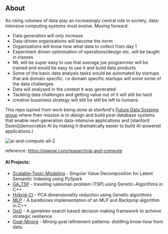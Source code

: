 
## About

As rising volumes of data play an increasingly central role in society, data-intensive computing systems must evolve. Moving forward: 


- Data generation will only increase 
- Data-driven organisations will become the norm 
- Organizations will know how what data to collect from day 1
- Experiment driven optimisation of operations/design etc. will be taught in classes 
- ML will be super easy to use that average joe programmer will be trained and would be easy to use it and build data products 
- Some of the basic data analysis tasks would be automated by startups that are domain specific. i.e domain specific startups will solve some of the data challenges 
- Data will analysed in the context it was generated
- Tackling data challenges and getting value out of it will still be hard
- creative bussiness strategy will still be still be left to humans  

This repo ispired from work being done at stanford's  [Future Data Systems group](http://www.futuredata.io.s3-website-us-west-2.amazonaws.com/) where their mission is to design and build post-database systems that enable next-generation data-intensive applications and [stanford Dawn](democratize AI by making it dramatically easier to build AI-powered applications.)


![ai-and-compute-all-2](https://user-images.githubusercontent.com/3470924/118594494-e9f14480-b7ec-11eb-8c31-90e0af92e532.png)

reference: https://openai.com/research/ai-and-compute 

#### AI Projects: 
- [Scalable-Topic-Modeling](https://github.com/asjad99/Scalable-Topic-Modeling) - Singular Value Decomposition for Latent Semantic Indexing using PySpark
- [GA_TSP](https://github.com/asjad99/Genetic-Algorithms) - traveling salesman problem (TSP) using Genetic-Algorithms in C++
- [Hybrid-CI](https://github.com/asjad99/Hybrid-CI-System) - PCA dimensionality reduction using Genetic algorithms
- [MLP](https://github.com/asjad99/MLP) - A barebones implementation of an MLP and Backprop algorithm in C++  
- [GoG](https://github.com/asjad99/rosetta_stone) - A gametree search based decision making framework to acheive strategic resilience
- [Goal-Mining](https://github.com/asjad99/know-how-mining) - Mining goal refinement patterns: distilling know-how from data.

